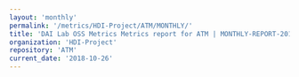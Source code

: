 ```yaml
---
layout: 'monthly'
permalink: '/metrics/HDI-Project/ATM/MONTHLY/'
title: 'DAI Lab OSS Metrics Metrics report for ATM | MONTHLY-REPORT-2018-10-26'
organization: 'HDI-Project'
repository: 'ATM'
current_date: '2018-10-26'
---
```

